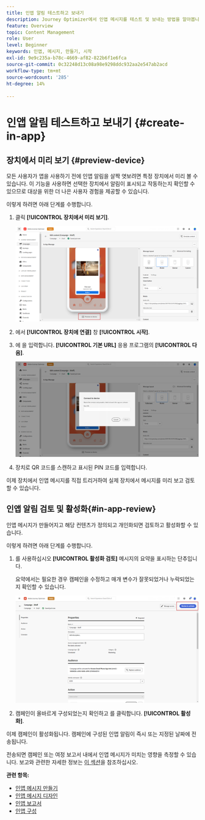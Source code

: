 ```yaml
---
title: 인앱 알림 테스트하고 보내기
description: Journey Optimizer에서 인앱 메시지를 테스트 및 보내는 방법을 알아봅니다
feature: Overview
topic: Content Management
role: User
level: Beginner
keywords: 인앱, 메시지, 만들기, 시작
exl-id: 9e9c235a-b78c-4669-af82-822b6f1e6fca
source-git-commit: 0c32248d13c08a98e9298ddc932aa2e547ab2acd
workflow-type: tm+mt
source-wordcount: '285'
ht-degree: 14%

---
```


# 인앱 알림 테스트하고 보내기 {#create-in-app}

## 장치에서 미리 보기 {#preview-device}

모든 사용자가 앱을 사용하기 전에 인앱 알림을 살짝 엿보려면 특정 장치에서 미리 볼 수 있습니다. 이 기능을 사용하면 선택한 장치에서 알림이 표시되고 작동하는지 확인할 수 있으므로 대상을 위한 더 나은 사용자 경험을 제공할 수 있습니다.

이렇게 하려면 아래 단계를 수행합니다.

1. 클릭 **[!UICONTROL 장치에서 미리 보기]**.

   ![](assets/in_app_create_6.png)

1. 에서 **[!UICONTROL 장치에 연결]** 창 **[!UICONTROL 시작]**.

1. 에 을 입력합니다. **[!UICONTROL 기본 URL]** 응용 프로그램의 **[!UICONTROL 다음]**.

   ![](assets/in_app_create_7.png)

1. 장치로 QR 코드를 스캔하고 표시된 PIN 코드를 입력합니다.

이제 장치에서 인앱 메시지를 직접 트리거하여 실제 장치에서 메시지를 미리 보고 검토할 수 있습니다.

## 인앱 알림 검토 및 활성화{#in-app-review}

인앱 메시지가 만들어지고 해당 컨텐츠가 정의되고 개인화되면 검토하고 활성화할 수 있습니다.

이렇게 하려면 아래 단계를 수행합니다.

1. 를 사용하십시오 **[!UICONTROL 활성화 검토]** 메시지의 요약을 표시하는 단추입니다.

   요약에서는 필요한 경우 캠페인을 수정하고 매개 변수가 잘못되었거나 누락되었는지 확인할 수 있습니다.

   ![](assets/in_app_create_5.png)

1. 캠페인이 올바르게 구성되었는지 확인하고 를 클릭합니다. **[!UICONTROL 활성화]**.

이제 캠페인이 활성화됩니다. 캠페인에 구성된 인앱 알림이 즉시 또는 지정된 날짜에 전송됩니다.

전송되면 캠페인 또는 여정 보고서 내에서 인앱 메시지가 미치는 영향을 측정할 수 있습니다. 보고와 관련한 자세한 정보는 [이 섹션](../reports/campaign-global-report.md#inapp-report)을 참조하십시오.

**관련 항목:**

* [인앱 메시지 만들기 ](create-in-app.md)
* [인앱 메시지 디자인](design-in-app.md)
* [인앱 보고서 ](../reports/campaign-global-report.md#inapp-report)
* [인앱 구성](inapp-configuration.md)
